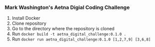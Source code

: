 ### Mark Washington's Aetna Digial Coding Challenge

1. Install Docker
2. Clone repository
3. Go to the directory where the repository is cloned
4. Run `docker build -t aetna_digital_challenge:0.1.0 .`
5. Run `docker run aetna_digital_challenge:0.1.0 [1,2,7,9] [3,6,8]`